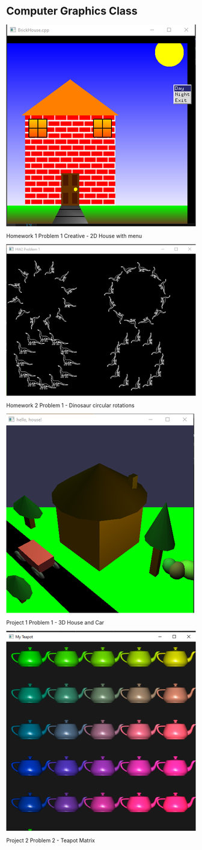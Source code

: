 # Computer Graphics Class

![Problem1_2](/Homework1/Images/Hw1Problem1Creative_1.PNG)

Homework 1 Problem 1 Creative - 2D House with menu


![Problem 1](/Homework2/Images/Hw2P1.PNG)

Homework 2 Problem 1 - Dinosaur circular rotations


![Problem1](/Project1/Images/p1p1.PNG)

Project 1 Problem 1 - 3D House and Car


![Problem2](/Project1/Images/p1p2.PNG)

Project 2 Problem 2 - Teapot Matrix
